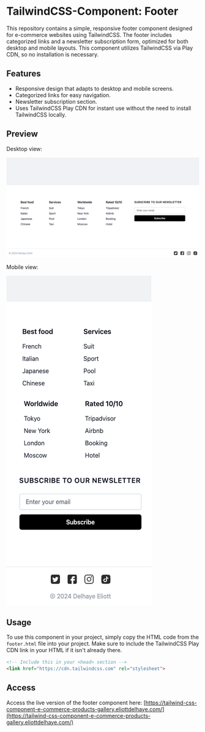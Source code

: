 # TailwindCSS-Component: Footer

This repository contains a simple, responsive footer component designed for e-commerce websites using TailwindCSS. 
The footer includes categorized links and a newsletter subscription form, optimized for both desktop and mobile layouts. 
This component utilizes TailwindCSS via Play CDN, so no installation is necessary.

## Features

- Responsive design that adapts to desktop and mobile screens.
- Categorized links for easy navigation.
- Newsletter subscription section.
- Uses TailwindCSS Play CDN for instant use without the need to install TailwindCSS locally.

## Preview

Desktop view:

![Desktop View](captures/Capture-1.png)

Mobile view:

![Mobile View](captures/Capture-2.png)

## Usage

To use this component in your project, simply copy the HTML code from the `footer.html` file into your project. Make sure to include the TailwindCSS Play CDN link in your HTML if it isn't already there.

```html
<!-- Include this in your <head> section -->
<link href="https://cdn.tailwindcss.com" rel="stylesheet">
```

## Access

Access the live version of the footer component here:
[https://tailwind-css-component-e-commerce-products-gallery.eliottdelhaye.com/](https://tailwind-css-component-e-commerce-products-gallery.eliottdelhaye.com/)
